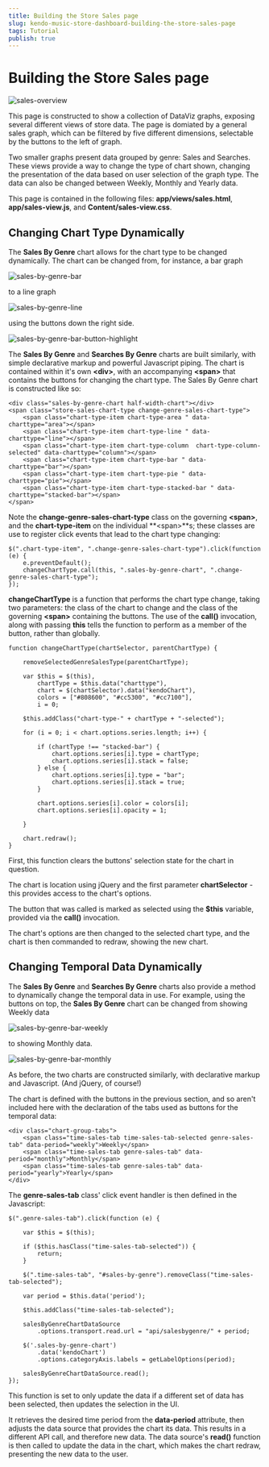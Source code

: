 ```yaml
---
title: Building the Store Sales page
slug: kendo-music-store-dashboard-building-the-store-sales-page
tags: Tutorial
publish: true
---
```



# Building the Store Sales page

![sales-overview](images/sales-overview.png)

This page is constructed to show a collection of DataViz graphs, exposing several different views of store data. The page is domiated by a general sales graph, which can be filtered by five different dimensions, selectable by the buttons to the left of graph.

Two smaller graphs present data grouped by genre: Sales and Searches. These views provide a way to change the type of chart shown, changing the presentation of the data based on user selection of the graph type. The data can also be changed between Weekly, Monthly and Yearly data.

This page is contained in the following files: **app/views/sales.html**, **app/sales-view.js**, and **Content/sales-view.css**.

## Changing Chart Type Dynamically

The **Sales By Genre** chart allows for the chart type to be changed dynamically. The chart can be changed from, for instance, a bar graph

![sales-by-genre-bar](images/sales-by-genre-bar.png)

to a line graph

![sales-by-genre-line](images/sales-by-genre-line.png)

using the buttons down the right side.

![sales-by-genre-bar-button-highlight](images/sales-by-genre-bar-button-highlight.png)

The **Sales By Genre** and **Searches By Genre** charts are built similarly, with simple declarative markup and powerful Javascript piping. The chart is contained within it's own **&lt;div&gt;**, with an accompanying **&lt;span&gt;** that contains the buttons for changing the chart type. The Sales By Genre chart is constructed like so:

	<div class="sales-by-genre-chart half-width-chart"></div>
    <span class="store-sales-chart-type change-genre-sales-chart-type">
       	<span class="chart-type-item chart-type-area " data-charttype="area"></span>
        <span class="chart-type-item chart-type-line " data-charttype="line"></span>
        <span class="chart-type-item chart-type-column  chart-type-column-selected" data-charttype="column"></span>
        <span class="chart-type-item chart-type-bar " data-charttype="bar"></span>
        <span class="chart-type-item chart-type-pie " data-charttype="pie"></span>
        <span class="chart-type-item chart-type-stacked-bar " data-charttype="stacked-bar"></span>
	</span>

Note the **change-genre-sales-chart-type** class on the governing **&lt;span&gt;**, and the **chart-type-item** on the individual **&lt;span&gt;**s; these classes are use to register click events that lead to the chart type changing:

	$(".chart-type-item", ".change-genre-sales-chart-type").click(function (e) {
        e.preventDefault();
        changeChartType.call(this, ".sales-by-genre-chart", ".change-genre-sales-chart-type");
    });

**changeChartType** is a function that performs the chart type change, taking two parameters: the class of the chart to change and the class of the governing **&lt;span&gt;** containing the buttons. The use of the **call()** invocation, along with passing **this** tells the function to perform as a member of the button, rather than globally.

	function changeChartType(chartSelector, parentChartType) {

        removeSelectedGenreSalesType(parentChartType);

        var $this = $(this),
            chartType = $this.data("charttype"),
            chart = $(chartSelector).data("kendoChart"),
            colors = ["#808600", "#cc5300", "#cc7100"],
            i = 0;

        $this.addClass("chart-type-" + chartType + "-selected");

        for (i = 0; i < chart.options.series.length; i++) {

            if (chartType !== "stacked-bar") {
                chart.options.series[i].type = chartType;
                chart.options.series[i].stack = false;
            } else {
                chart.options.series[i].type = "bar";
                chart.options.series[i].stack = true;
            }

            chart.options.series[i].color = colors[i];
            chart.options.series[i].opacity = 1;
            
        }

        chart.redraw();
    }

First, this function clears the buttons' selection state for the chart in question.

The chart is location using jQuery and the first parameter **chartSelector** - this provides access to the chart's options.

The button that was called is marked as selected using the **$this** variable, provided via the **call()** invocation.

The chart's options are then changed to the selected chart type, and the chart is then commanded to redraw, showing the new chart.

## Changing Temporal Data Dynamically

The **Sales By Genre** and **Searches By Genre** charts also provide a method to dynamically change the temporal data in use. For example, using the buttons on top, the **Sales By Genre** chart can be changed from showing Weekly data

![sales-by-genre-bar-weekly](images/sales-by-genre-bar.png)

to showing Monthly data.

![sales-by-genre-bar-monthly](images/sales-by-genre-bar-monthly.png)

As before, the two charts are constructed similarly, with declarative markup and Javascript. (And jQuery, of course!)

The chart is defined with the buttons in the previous section, and so aren't included here with the declaration of the tabs used as buttons for the temporal data:

    <div class="chart-group-tabs">
        <span class="time-sales-tab time-sales-tab-selected genre-sales-tab" data-period="weekly">Weekly</span>
        <span class="time-sales-tab genre-sales-tab" data-period="monthly">Monthly</span>
        <span class="time-sales-tab genre-sales-tab" data-period="yearly">Yearly</span>
    </div>

The **genre-sales-tab** class' click event handler is then defined in the Javascript:

    $(".genre-sales-tab").click(function (e) {

        var $this = $(this);

        if ($this.hasClass("time-sales-tab-selected")) {
            return;
        }

        $(".time-sales-tab", "#sales-by-genre").removeClass("time-sales-tab-selected");

        var period = $this.data('period');

        $this.addClass("time-sales-tab-selected");

        salesByGenreChartDataSource
            .options.transport.read.url = "api/salesbygenre/" + period;

        $('.sales-by-genre-chart')
            .data('kendoChart')
            .options.categoryAxis.labels = getLabelOptions(period);

        salesByGenreChartDataSource.read();
    });

This function is set to only update the data if a different set of data has been selected, then updates the selection in the UI.

It retrieves the desired time period from the **data-period** attribute, then adjusts the data source that provides the chart its data. This results in a different API call, and therefore new data. The data source's **read()** function is then called to update the data in the chart, which makes the chart redraw, presenting the new data to the user. 
